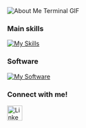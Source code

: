<!--
    Stole it from Daria Stanilevici. 
-->

<!-- <img width=100% src="https://capsule-render.vercel.app/api?type=waving&color=D9BED1&height=120&section=header" alt="header"/> 
-->

<!--
    Your own Terminal GIF can be created here -> https://www.terminalgif.com
-->

<div>
    <img src="./assets/terminal.gif" alt="About Me Terminal GIF"/>
</div>

<!--
     My mission, because I'm a superhero!
-->
<!--
     This is the list of my skills and tools I am studying!
-->
### Main skills
[![My Skills](https://skillicons.dev/icons?i=github,js,react,html,css,ts,ps,rust)](https://skillicons.dev)

### Software
[![My Software](https://skillicons.dev/icons?i=vscode,arch)](https://skillicons.dev)
<!--
     I also have my own blog with useful information, check it out ^^
-->

<!-- ### Publications
<div> 
  <a href="https://medium.com/@daria-stanilevici">
    <img src="https://img.shields.io/badge/Medium-12100E?style=for-the-badge&logo=medium&logoColor=white" target="_blank" alt="Medium">
  </a>
  <a href="https://dev.to/daria-stanilevici">
    <img src="https://img.shields.io/badge/dev.to-0A0A0A?style=for-the-badge&logo=dev.to&logoColor=white" target="_blank" alt="Dev.to">
  </a>
</div>

You can find my publications on Medium and Dev.to, where I share career insights, tips, and my knowledge and experience in tech.
I also delve into personal thoughts and research on AI, quantum computing and other interesting topics.
-->
<!--
Check out my latest post 👇  

<a href="https://medium.com/@daria-stanilevici" target="_blank">
  <img src="https://github-readme-medium-recent-article.vercel.app/medium/@daria-stanilevici/0" alt="Latest Medium Article" />
</a>


[![My latest Medium post](https://miro.medium.com/v2/resize:fit:1200/format:webp/INSERT-YOUR-COVER-IMAGE-ID-HERE)](https://medium.com/@daria-stanilevici/your-article-slug)


     Fast links to my socials!
-->

### Connect with me!
<div>
    <a href="https://t.me/NeSanyok">
        <img src="https://upload.wikimedia.org/wikipedia/commons/thumb/8/83/Telegram_2019_Logo.svg/2048px-Telegram_2019_Logo.svg.png" alt="LinkedIn" width="35" height="35"/>
    </a>
</div>
<!--
     Oh, hello there, recruiters!
-->
<!--
### Employer?
> [!IMPORTANT]  
> <a href="https://drive.google.com/drive/folders/1hJGhQTtzDUzMqRtoIQUx7QTLtCN726ZK?usp=sharing" download>Download my resume</a>

<!-- <img width=100% src="https://capsule-render.vercel.app/api?type=waving&color=D9BED1&height=120&section=footer" alt="footer"/>
-->
<!--
     Thanks for being my guest <3
-->
